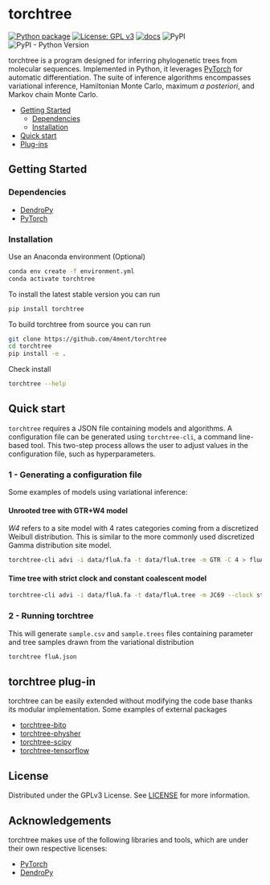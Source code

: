 # torchtree

[![Python package](https://github.com/4ment/torchtree/actions/workflows/python-package.yml/badge.svg)](https://github.com/4ment/torchtree/actions/workflows/python-package.yml)
[![License: GPL v3](https://img.shields.io/badge/License-GPLv3-blue.svg)](https://www.gnu.org/licenses/gpl-3.0)
[![docs](https://github.com/4ment/torchtree/actions/workflows/publish_documentation.yml/badge.svg)](https://github.com/4ment/torchtree/actions/workflows/publish_documentation.yml)
![PyPI](https://img.shields.io/pypi/v/torchtree)
![PyPI - Python Version](https://img.shields.io/pypi/pyversions/torchtree)


torchtree is a program designed for inferring phylogenetic trees from molecular sequences. Implemented in Python, it leverages [PyTorch] for automatic differentiation. The suite of inference algorithms encompasses variational inference, Hamiltonian Monte Carlo, maximum *a posteriori*, and Markov chain Monte Carlo.

- [Getting Started](#getting-started)
  - [Dependencies](#dependencies)
  - [Installation](#installation)
- [Quick start](#quick-start)
- [Plug-ins](#torchtree-plug-in)

## Getting Started

### Dependencies
 - [DendroPy]
 - [PyTorch]

 ### Installation
Use an Anaconda environment (Optional)
```bash
conda env create -f environment.yml
conda activate torchtree
```

To install the latest stable version you can run
```bash
pip install torchtree
```

To build torchtree from source you can run
```bash
git clone https://github.com/4ment/torchtree
cd torchtree
pip install -e .
```

Check install
```bash
torchtree --help
```

## Quick start
`torchtree` requires a JSON file containing models and algorithms. A configuration file can be generated using `torchtree-cli`, a command line-based tool. This two-step process allows the user to adjust values in the configuration file, such as hyperparameters.

### 1 - Generating a configuration file
Some examples of models using variational inference:

#### Unrooted tree with GTR+W4 model
*W4* refers to a site model with 4 rates categories coming from a discretized Weibull distribution. This is similar to the more commonly used discretized Gamma distribution site model.

```bash
torchtree-cli advi -i data/fluA.fa -t data/fluA.tree -m GTR -C 4 > fluA.json
```

#### Time tree with strict clock and constant coalescent model
```bash
torchtree-cli advi -i data/fluA.fa -t data/fluA.tree -m JC69 --clock strict --coalescent constant > fluA.json
```

### 2 - Running torchtree
This will generate `sample.csv` and `sample.trees` files containing parameter and tree samples drawn from the variational distribution
```bash
torchtree fluA.json
```

## torchtree plug-in
torchtree can be easily extended without modifying the code base thanks its modular implementation. Some examples of external packages
- [torchtree-bito]
- [torchtree-physher]
- [torchtree-scipy]
- [torchtree-tensorflow]

## License

Distributed under the GPLv3 License. See [LICENSE](LICENSE) for more information.

## Acknowledgements

torchtree makes use of the following libraries and tools, which are under their own respective licenses:

 - [PyTorch]
 - [DendroPy]

[DendroPy]: https://github.com/jeetsukumaran/DendroPy
[PyTorch]: https://pytorch.org
[torchtree-bito]: https://github.com/4ment/torchtree-bito
[torchtree-physher]: https://github.com/4ment/torchtree-physher
[torchtree-scipy]: https://github.com/4ment/torchtree-scipy
[torchtree-tensorflow]: https://github.com/4ment/torchtree-tensorflow
